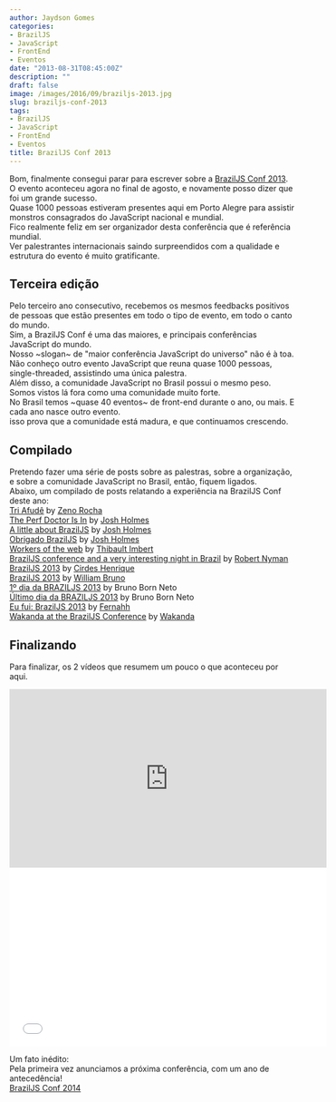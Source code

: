 ```yaml
---
author: Jaydson Gomes
categories:
- BrazilJS
- JavaScript
- FrontEnd
- Eventos
date: "2013-08-31T08:45:00Z"
description: ""
draft: false
image: /images/2016/09/braziljs-2013.jpg
slug: braziljs-conf-2013
tags:
- BrazilJS
- JavaScript
- FrontEnd
- Eventos
title: BrazilJS Conf 2013
---
```


Bom, finalmente consegui parar para escrever sobre a [BrazilJS Conf 2013](http://braziljs.com.br).  
O evento aconteceu agora no final de agosto, e novamente posso dizer que foi um grande sucesso.  
Quase 1000 pessoas estiveram presentes aqui em Porto Alegre para assistir monstros consagrados do JavaScript nacional e mundial.  
Fico realmente feliz em ser organizador desta conferência que é referência mundial.  
Ver palestrantes internacionais saindo surpreendidos com a qualidade e estrutura do evento é muito gratificante.  

## Terceira edição 
Pelo terceiro ano consecutivo, recebemos os mesmos feedbacks positivos de pessoas que estão presentes em todo o tipo de evento, em todo o canto do mundo.  
Sim, a BrazilJS Conf é uma das maiores, e principais conferências JavaScript do mundo.  
Nosso ~slogan~ de "maior conferência JavaScript do universo" não é à toa. Não conheço outro evento JavaScript que reuna quase 1000 pessoas, single-threaded, assistindo uma única palestra.  
Além disso, a comunidade JavaScript no Brasil possui o mesmo peso. Somos vistos lá fora como uma comunidade muito forte.  
No Brasil temos ~quase 40 eventos~ de front-end durante o ano, ou mais. E cada ano nasce outro evento.  
isso prova que a comunidade está madura, e que continuamos crescendo.  

## Compilado
Pretendo fazer uma série de posts sobre as palestras, sobre a organização, e sobre a comunidade JavaScript no Brasil, então, fiquem ligados.  
Abaixo, um compilado de posts relatando a experiência na BrazilJS Conf deste ano:  
[Tri Afudê](http://zenorocha.com/braziljs-2013/) by [Zeno Rocha](http://twitter.com/zenorocha)  
[The Perf Doctor Is In](http://www.joshholmes.com/blog/2013/08/29/the-perf-doctor-is-in/) by [Josh Holmes](http://twitter.com/joshholmes)  
 [A little about BrazilJS](http://www.joshholmes.com/blog/2013/08/29/a-little-about-braziljs/) by [Josh Holmes](http://twitter.com/joshholmes)  
[Obrigado BrazilJS](http://www.joshholmes.com/blog/2013/08/29/obrigado-braziljs/) by [Josh Holmes](http://twitter.com/joshholmes)  
[Workers of the web](http://typedarray.org/workers-of-the-web-braziljs-2013/) by [Thibault Imbert](https://twitter.com/thibault_imbert)  
[BrazilJS conference and a very interesting night in Brazil](http://robertnyman.com/2013/08/23/braziljs-conference-and-a-very-interesting-night-in-brazil/) by [Robert Nyman](http://twitter.com/robertnyman)  
[BrazilJS 2013](http://cirdes.com.br/blog/2013/08/25/braziljs-2013/) by [Cirdes Henrique](http://twitter.com/cirdesbhf)  
[BrazilJS 2013](http://wbruno.com.br/evento/braziljs-2013/) by [William Bruno](http://twitter.com/tiu_uiLL)  
[1º dia da BRAZILJS 2013](http://brunoborneto.com.br/wp/2013/08/1o-dia-da-braziljs-2013/) by Bruno Born Neto  
[Último dia da BRAZILJS 2013](http://brunoborneto.com.br/wp/2013/08/ultimo-dia-da-braziljs-2013/) by Bruno Born Neto  
[Eu fui: BrazilJS 2013](http://blog.fernahh.com.br/eu-fui-braziljs-2013.html) by [Fernahh](http://www.twitter.com/fernahh)  
[Wakanda at the BrazilJS Conference](http://www.wakanda.org/blog/wakanda-braziljs-conference) by [Wakanda](http://twitter.com/wakandasoft)  

## Finalizando
Para finalizar, os 2 vídeos que resumem um pouco o que aconteceu por aqui.  

<iframe width="560" height="315" src="https://www.youtube.com/embed/QDv6yM6pN6U" frameborder="0" allowfullscreen></iframe>

<iframe width="560" height="315" src="//www.youtube.com/embed/93Awzbla0yc" frameborder="0" allowfullscreen></iframe>  

Um fato inédito:  
Pela primeira vez anunciamos a próxima conferência, com um ano de antecedência!  
[BrazilJS Conf 2014](http://braziljs.com.br/conf/2014)  

